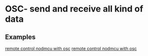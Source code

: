 # OSC- send and receive all kind of data
## Examples
[remote control nodmcu with osc](https://cmuphyscomp.github.io/60-223-f16/exercises/mobile/NodeMCU-recieve-OSC/index.html)
[remote control nodmcu with osc](http://www.mintgruen.tu-berlin.de/robotikWiki/doku.php?id=techniken:osc)
